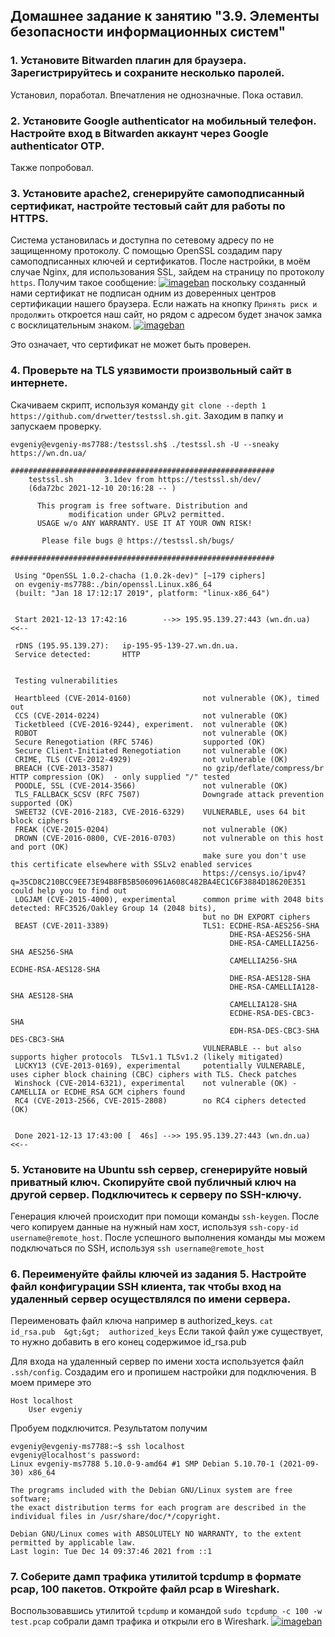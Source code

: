 ## Домашнее задание к занятию "3.9. Элементы безопасности информационных систем"
### 1. Установите Bitwarden плагин для браузера. Зарегистрируйтесь и сохраните несколько паролей.
Установил, поработал. Впечатления не однозначные. Пока оставил. 
### 2. Установите Google authenticator на мобильный телефон. Настройте вход в Bitwarden аккаунт через Google authenticator OTP.
Также попробовал. 
### 3. Установите apache2, сгенерируйте самоподписанный сертификат, настройте тестовый сайт для работы по HTTPS.
Система установилась и доступна по сетевому адресу по не защищенному протоколу. С помощью OpenSSL создадим пару самоподписанных ключей и сертификатов. После настройки, в моём случае Nginx, для использования SSL, зайдем на страницу по протоколу `https`. Получим такое сообщение: 
[![imageban](https://i4.imageban.ru/out/2021/12/13/3da1bed192c4886832ff956052be84ec.png)](https://imageban.ru)
поскольку созданный нами сертификат не подписан одним из доверенных центров сертификации нашего браузера. Если нажать на кнопку `Принять риск и продолжить` откроется наш сайт, но рядом с адресом будет значок замка с восклицательным знаком. 
[![imageban](https://i6.imageban.ru/out/2021/12/13/ea320c833430433e13f9babba9f86f2a.png)](https://imageban.ru)

Это означает, что сертификат не может быть проверен.

### 4. Проверьте на TLS уязвимости произвольный сайт в интернете.
Скачиваем скрипт, используя команду `git clone --depth 1 https://github.com/drwetter/testssl.sh.git`. Заходим в папку и запускаем проверку.
```
evgeniy@evgeniy-ms7788:/testssl.sh$ ./testssl.sh -U --sneaky https://wn.dn.ua/

###########################################################
    testssl.sh       3.1dev from https://testssl.sh/dev/
    (6da72bc 2021-12-10 20:16:28 -- )

      This program is free software. Distribution and
             modification under GPLv2 permitted.
      USAGE w/o ANY WARRANTY. USE IT AT YOUR OWN RISK!

       Please file bugs @ https://testssl.sh/bugs/

###########################################################

 Using "OpenSSL 1.0.2-chacha (1.0.2k-dev)" [~179 ciphers]
 on evgeniy-ms7788:./bin/openssl.Linux.x86_64
 (built: "Jan 18 17:12:17 2019", platform: "linux-x86_64")


 Start 2021-12-13 17:42:16        -->> 195.95.139.27:443 (wn.dn.ua) <<--

 rDNS (195.95.139.27):   ip-195-95-139-27.wn.dn.ua.
 Service detected:       HTTP


 Testing vulnerabilities 

 Heartbleed (CVE-2014-0160)                not vulnerable (OK), timed out
 CCS (CVE-2014-0224)                       not vulnerable (OK)
 Ticketbleed (CVE-2016-9244), experiment.  not vulnerable (OK)
 ROBOT                                     not vulnerable (OK)
 Secure Renegotiation (RFC 5746)           supported (OK)
 Secure Client-Initiated Renegotiation     not vulnerable (OK)
 CRIME, TLS (CVE-2012-4929)                not vulnerable (OK)
 BREACH (CVE-2013-3587)                    no gzip/deflate/compress/br HTTP compression (OK)  - only supplied "/" tested
 POODLE, SSL (CVE-2014-3566)               not vulnerable (OK)
 TLS_FALLBACK_SCSV (RFC 7507)              Downgrade attack prevention supported (OK)
 SWEET32 (CVE-2016-2183, CVE-2016-6329)    VULNERABLE, uses 64 bit block ciphers
 FREAK (CVE-2015-0204)                     not vulnerable (OK)
 DROWN (CVE-2016-0800, CVE-2016-0703)      not vulnerable on this host and port (OK)
                                           make sure you don't use this certificate elsewhere with SSLv2 enabled services
                                           https://censys.io/ipv4?q=35CD8C210BCC9EE73E94B8FB5B5060961A608C482BA4EC1C6F3884D18620E351 could help you to find out
 LOGJAM (CVE-2015-4000), experimental      common prime with 2048 bits detected: RFC3526/Oakley Group 14 (2048 bits),
                                           but no DH EXPORT ciphers
 BEAST (CVE-2011-3389)                     TLS1: ECDHE-RSA-AES256-SHA
                                                 DHE-RSA-AES256-SHA
                                                 DHE-RSA-CAMELLIA256-SHA AES256-SHA
                                                 CAMELLIA256-SHA ECDHE-RSA-AES128-SHA
                                                 DHE-RSA-AES128-SHA
                                                 DHE-RSA-CAMELLIA128-SHA AES128-SHA
                                                 CAMELLIA128-SHA
                                                 ECDHE-RSA-DES-CBC3-SHA
                                                 EDH-RSA-DES-CBC3-SHA DES-CBC3-SHA 
                                           VULNERABLE -- but also supports higher protocols  TLSv1.1 TLSv1.2 (likely mitigated)
 LUCKY13 (CVE-2013-0169), experimental     potentially VULNERABLE, uses cipher block chaining (CBC) ciphers with TLS. Check patches
 Winshock (CVE-2014-6321), experimental    not vulnerable (OK) - CAMELLIA or ECDHE_RSA GCM ciphers found
 RC4 (CVE-2013-2566, CVE-2015-2808)        no RC4 ciphers detected (OK)


 Done 2021-12-13 17:43:00 [  46s] -->> 195.95.139.27:443 (wn.dn.ua) <<--
```
### 5. Установите на Ubuntu ssh сервер, сгенерируйте новый приватный ключ. Скопируйте свой публичный ключ на другой сервер. Подключитесь к серверу по SSH-ключу.
Генерация ключей происходит при помощи команды `ssh-keygen`. После чего копируем данные на нужный нам хост, используя `ssh-copy-id username@remote_host`. После успешного выполнения команды мы можем подключаться по SSH, используя `ssh username@remote_host`
### 6. Переименуйте файлы ключей из задания 5. Настройте файл конфигурации SSH клиента, так чтобы вход на удаленный сервер осуществлялся по имени сервера.
Переименовать файл ключа например в authorized_keys. `cat  id_rsa.pub  &gt;&gt;  authorized_keys` Если такой файл уже существует, то нужно добавить в его конец содержимое id_rsa.pub

Для входа на удаленный сервер по имени хоста используется файл `.ssh/config`. Создадим его и пропишем настройки для подключения. В моем примере это 

```
Host localhost
	User evgeniy
```
Пробуем подключится. Результатом получим
```
evgeniy@evgeniy-ms7788:~$ ssh localhost
evgeniy@localhost's password: 
Linux evgeniy-ms7788 5.10.0-9-amd64 #1 SMP Debian 5.10.70-1 (2021-09-30) x86_64

The programs included with the Debian GNU/Linux system are free software;
the exact distribution terms for each program are described in the
individual files in /usr/share/doc/*/copyright.

Debian GNU/Linux comes with ABSOLUTELY NO WARRANTY, to the extent
permitted by applicable law.
Last login: Tue Dec 14 09:37:46 2021 from ::1
```
### 7. Соберите дамп трафика утилитой tcpdump в формате pcap, 100 пакетов. Откройте файл pcap в Wireshark.
Воспользовавшись утилитой `tcpdump` и командой `sudo tcpdump -c 100 -w test.pcap` собрали дамп трафика и открыли его в Wireshark.
[![imageban](https://i3.imageban.ru/out/2021/12/14/9fc44521b0b9a852ad49330926ccc6b5.png)](https://imageban.ru)
